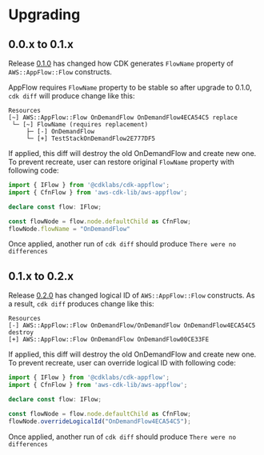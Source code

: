 # Upgrading

## 0.0.x to 0.1.x
Release [0.1.0](https://github.com/cdklabs/cdk-appflow/releases/tag/v0.1.0) has changed how CDK generates `FlowName` property of `AWS::AppFlow::Flow` constructs.

AppFlow requires `FlowName` property to be stable so after upgrade to 0.1.0, `cdk diff` will produce change like this:

```
Resources
[~] AWS::AppFlow::Flow OnDemandFlow OnDemandFlow4ECA54C5 replace
 └─ [~] FlowName (requires replacement)
     ├─ [-] OnDemandFlow
     └─ [+] TestStackOnDemandFlow2E777DF5
 ```

If applied, this diff will destroy the old OnDemandFlow and create new one. 
To prevent recreate, user can restore original `FlowName` property with following code:
```typescript
import { IFlow } from '@cdklabs/cdk-appflow';
import { CfnFlow } from 'aws-cdk-lib/aws-appflow';

declare const flow: IFlow;

const flowNode = flow.node.defaultChild as CfnFlow;
flowNode.flowName = "OnDemandFlow"
```

Once applied, another run of `cdk diff` should produce `There were no differences`

## 0.1.x to 0.2.x
Release [0.2.0](https://github.com/cdklabs/cdk-appflow/releases/tag/v0.2.0) has changed logical ID of `AWS::AppFlow::Flow` constructs. 
As a result, `cdk diff` produces change like this:
```
Resources
[-] AWS::AppFlow::Flow OnDemandFlow/OnDemandFlow OnDemandFlow4ECA54C5 destroy
[+] AWS::AppFlow::Flow OnDemandFlow OnDemandFlow00CE33FE
 ```

If applied, this diff will destroy the old OnDemandFlow and create new one.
To prevent recreate, user can override logical ID with following code:
```typescript
import { IFlow } from '@cdklabs/cdk-appflow';
import { CfnFlow } from 'aws-cdk-lib/aws-appflow';

declare const flow: IFlow;

const flowNode = flow.node.defaultChild as CfnFlow;
flowNode.overrideLogicalId("OnDemandFlow4ECA54C5");
```

Once applied, another run of `cdk diff` should produce `There were no differences`

